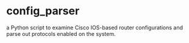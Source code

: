 # config_parser
a Python script to examine Cisco IOS-based router configurations and parse out protocols enabled on the system.
